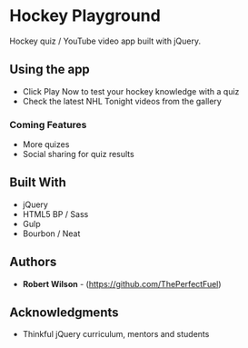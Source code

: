 # Hockey Playground
Hockey quiz / YouTube video app built with jQuery.

## Using the app

* Click Play Now to test your hockey knowledge with a quiz
* Check the latest NHL Tonight videos from the gallery

### Coming Features

* More quizes
* Social sharing for quiz results

## Built With

* jQuery
* HTML5 BP / Sass
* Gulp
* Bourbon / Neat

## Authors

* **Robert Wilson** - (https://github.com/ThePerfectFuel)

## Acknowledgments

* Thinkful jQuery curriculum, mentors and students
